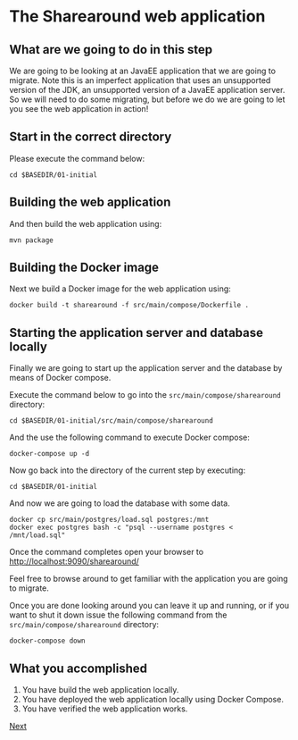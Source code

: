 # The Sharearound web application

## What are we going to do in this step

We are going to be looking at an JavaEE application that we are going to migrate.
Note this is an imperfect application that uses an unsupported version of the JDK,
an unsupported version of a JavaEE application server. So we will need to do some
migrating, but before we do we are going to let you see the web application in action!

## Start in the correct directory

Please execute the command below:

```shell
cd $BASEDIR/01-initial
```

## Building the web application

And then build the web application using:

```shell
mvn package
```

## Building the Docker image

Next we build a Docker image for the web application using:

```shell
docker build -t sharearound -f src/main/compose/Dockerfile .
```

## Starting the application server and database locally

Finally we are going to start up the application server and the database by means
of Docker compose.

Execute the command below to go into the `src/main/compose/sharearound` directory:

```shell
cd $BASEDIR/01-initial/src/main/compose/sharearound
```

And the use the following command to execute Docker compose:

```shell
docker-compose up -d
```

Now go back into the directory of the current step by executing:

```shell
cd $BASEDIR/01-initial
```

And now we are going to load the database with some data.

```shell
docker cp src/main/postgres/load.sql postgres:/mnt
docker exec postgres bash -c "psql --username postgres < /mnt/load.sql"
```

Once the command completes open your browser to
<http://localhost:9090/sharearound/>

Feel free to browse around to get familiar with the application you are going to
migrate.

Once you are done looking around you can leave it up and running, or if you want
to shut it down issue the following command from the
`src/main/compose/sharearound` directory:

```shell
docker-compose down
```

## What you accomplished

1. You have build the web application locally.
1. You have deployed the web application locally using Docker Compose.
1. You have verified the web application works.

[Next](../02-setting-up-acr/README.md)

